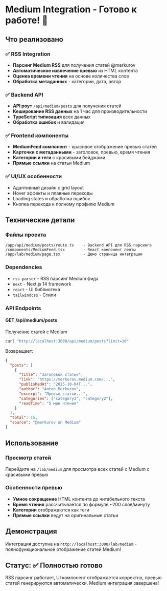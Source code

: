 # Medium Integration - Готово к работе! 📝

## Что реализовано

### ✅ RSS Integration
- **Парсинг Medium RSS** для получения статей @merkurov
- **Автоматическое извлечение превью** из HTML контента
- **Оценка времени чтения** на основе количества слов
- **Обработка метаданных** - категории, дата, автор

### ✅ Backend API
- **API роут** `/api/medium/posts` для получения статей
- **Кеширование RSS данных** на 1 час для производительности  
- **TypeScript типизация** всех данных
- **Обработка ошибок** и валидация

### ✅ Frontend компоненты
- **MediumFeed компонент** - красивое отображение превью статей
- **Карточки с метаданными** - заголовок, превью, время чтения
- **Категории и теги** с красивыми бейджами
- **Прямые ссылки** на статьи Medium

### ✅ UI/UX особенности
- Адаптивный дизайн с grid layout
- Hover эффекты и плавные переходы
- Loading states и обработка ошибок
- Кнопка перехода к полному профилю Medium

## Технические детали

### Файлы проекта
```
/app/api/medium/posts/route.ts    - Backend API для RSS парсинга
/components/MediumFeed.tsx        - React компонент ленты
/app/lab/medium/page.tsx          - Демо страница интеграции  
```

### Dependencies
- `rss-parser` - RSS парсинг Medium фида
- `next` - Next.js 14 framework
- `react` - UI библиотека
- `tailwindcss` - Стили

### API Endpoints

#### GET /api/medium/posts
Получение статей с Medium
```bash
curl "http://localhost:3000/api/medium/posts?limit=10"
```

Возвращает:
```json
{
  "posts": [
    {
      "title": "Заголовок статьи",
      "link": "https://merkurov.medium.com/...",
      "publishedAt": "2025-10-04T...",
      "author": "Anton Merkurov", 
      "excerpt": "Превью статьи...",
      "categories": ["category1", "category2"],
      "readTime": "5 мин чтения"
    }
  ],
  "total": 15,
  "source": "@merkurov on Medium"
}
```

## Использование

### Просмотр статей
Перейдите на `/lab/medium` для просмотра всех статей с Medium с красивыми превью

### Особенности превью
- **Умное сокращение** HTML контента до читабельного текста
- **Время чтения** рассчитывается по формуле ~200 слов/минуту
- **Категории** отображаются как теги
- **Прямые ссылки** ведут на оригинальные статьи

## Демонстрация
Интеграция доступна на `http://localhost:3000/lab/medium` - полнофункциональное отображение статей Medium!

## Статус: ✅ Полностью готово
RSS парсинг работает, UI компонент отображается корректно, превью статей генерируются автоматически. Medium интеграция завершена!